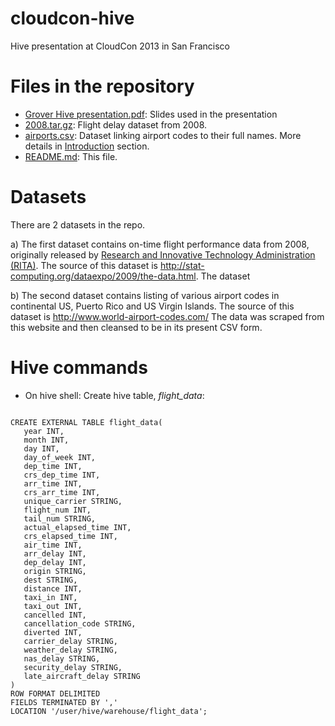 cloudcon-hive
=============

Hive presentation at CloudCon 2013 in San Francisco

Files in the repository
=======================
* [Grover Hive presentation.pdf](https://github.com/markgrover/cloudcon-hive/blob/master/Grover%20Hive%20presentation.pdf): Slides used in the presentation
* [2008.tar.gz](https://github.com/markgrover/cloudcon-hive/blob/master/2008.tar.gz): Flight delay dataset from 2008.
* [airports.csv](https://github.com/markgrover/cloudcon-hive/blob/master/airports.csv): Dataset linking airport codes to their full names. More details in [Introduction](https://github.com/markgrover/bdtc-hive/blob/master/1-Introduction.md) section.
* [README.md](https://github.com/markgrover/cloudcon-hive/blob/master/README.md): This file.

Datasets
========
There are 2 datasets in the repo.

a) The first dataset contains on-time flight performance data from 2008, originally released by [Research and Innovative Technology Administration (RITA)](http://www.transtats.bts.gov/Fields.asp?Table_ID=236). The source of this dataset is http://stat-computing.org/dataexpo/2009/the-data.html. The dataset 

b) The second dataset contains listing of various airport codes in continental US, Puerto Rico and US Virgin Islands. The source of this dataset is http://www.world-airport-codes.com/ The data was scraped from this website and then cleansed to be in its present CSV form.

Hive commands
=============

* On hive shell: Create hive table, *flight_data*:

<pre>
<code>
CREATE EXTERNAL TABLE flight_data(
   year INT,
   month INT,
   day INT,
   day_of_week INT,
   dep_time INT,
   crs_dep_time INT,
   arr_time INT,
   crs_arr_time INT,
   unique_carrier STRING,
   flight_num INT,
   tail_num STRING,
   actual_elapsed_time INT,
   crs_elapsed_time INT,
   air_time INT,
   arr_delay INT,
   dep_delay INT,
   origin STRING,
   dest STRING,
   distance INT,
   taxi_in INT,
   taxi_out INT,
   cancelled INT,
   cancellation_code STRING,
   diverted INT,
   carrier_delay STRING,
   weather_delay STRING,
   nas_delay STRING,
   security_delay STRING,
   late_aircraft_delay STRING
)
ROW FORMAT DELIMITED
FIELDS TERMINATED BY ','
LOCATION '/user/hive/warehouse/flight_data';
</code>
</pre>
